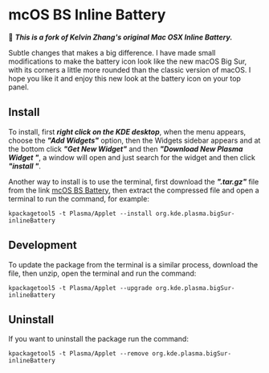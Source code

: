 # mcOS BS Inline Battery
🔋 ***This is a fork of Kelvin Zhang's original Mac OSX Inline Battery.***

Subtle changes that makes a big difference.
I have made small modifications to make the battery icon look like the new macOS Big Sur, with its corners a little more rounded than the classic version of macOS.
I hope you like it and enjoy this new look at the battery icon on your top panel.

## Install
To install, first ***right click on the KDE desktop***, when the menu appears, choose the ***"Add Widgets"*** option, then the Widgets sidebar appears and at the bottom click ***"Get New Widget"*** and then ***"Download New Plasma Widget "***, a window will open and just search for the widget and then click ***"install "***.

Another way to install is to use the terminal, first download the ***".tar.gz"*** file from the link [mcOS BS Battery](https://www.pling.com/p/1402942/ "mcOS BS Battery"), then extract the compressed file and open a terminal to run the command, for example:

```
kpackagetool5 -t Plasma/Applet --install org.kde.plasma.bigSur-inlineBattery
```

## Development
To update the package from the terminal is a similar process, download the file, then unzip, open the terminal and run the command:
```
kpackagetool5 -t Plasma/Applet --upgrade org.kde.plasma.bigSur-inlineBattery
```

## Uninstall
If you want to uninstall the package run the command:
```
kpackagetool5 -t Plasma/Applet --remove org.kde.plasma.bigSur-inlineBattery
```
